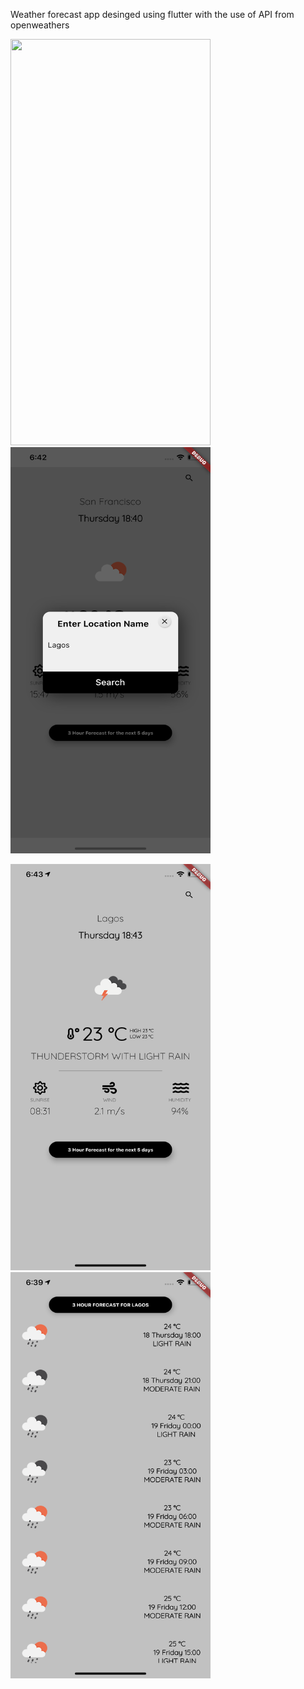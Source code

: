 Weather forecast app desinged using flutter with the use of API from openweathers

<img src="https://drive.google.com/file/d/1bHOdsbSCFjUEFLw306zckG9Sn66aRHj9/view?usp=sharing" height="650" width="320"/> <img src="fonts/Simulator Screen Shot - iPhone 11 Pro Max - 2020-06-18 at 18.42.56.png" height="650" width="320"/> <br>


<img src="fonts/Simulator Screen Shot - iPhone 11 Pro Max - 2020-06-18 at 18.43.22.png" height="650" width="320"/> <img src="fonts/Simulator Screen Shot - iPhone 11 Pro Max - 2020-06-18 at 18.39.46.png" height="650" width="320"/> <br>
